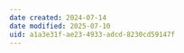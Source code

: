 ```yaml
---
date created: 2024-07-14
date modified: 2025-07-10
uid: a1a3e31f-ae23-4933-adcd-8230cd59147f
---
```

